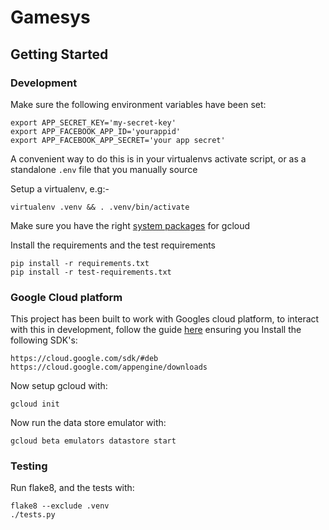 # Gamesys

## Getting Started

### Development
Make sure the following environment variables have been set:

    export APP_SECRET_KEY='my-secret-key'
    export APP_FACEBOOK_APP_ID='yourappid'
    export APP_FACEBOOK_APP_SECRET='your app secret'

A convenient way to do this is in your virtualenvs activate script,
or as a standalone `.env` file that you manually source

Setup a virtualenv, e.g:-

    virtualenv .venv && . .venv/bin/activate

Make sure you have the right [system packages](http://googlecloudplatform.github.io/gcloud-python/stable/) for gcloud

Install the requirements and the test requirements

    pip install -r requirements.txt
    pip install -r test-requirements.txt

### Google Cloud platform
This project has been built to work with Googles cloud platform,
to interact with this in development, follow the guide [here](https://cloud.google.com/datastore/docs/tools/)
ensuring you Install the following SDK's:

    https://cloud.google.com/sdk/#deb
    https://cloud.google.com/appengine/downloads

Now setup gcloud with:

    gcloud init

Now run the data store emulator with:

    gcloud beta emulators datastore start

### Testing

Run flake8, and the tests with:

    flake8 --exclude .venv
    ./tests.py
